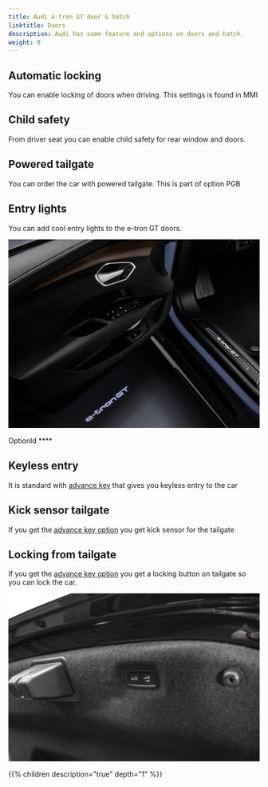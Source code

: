 ```yaml
---
title: Audi e-tron GT door & hatch
linktitle: Doors
description: Audi has some feature and options on doors and hatch.
weight: 8
---
```



## Automatic locking

You can enable locking of doors when driving. This settings is found in MMI

## Child safety

From driver seat you can enable child safety for rear window and doors.

## Powered tailgate

You can order the car with powered tailgate. This is part of option PGB

## Entry lights

You can add cool entry lights to the e-tron GT doors.

![Entry lights](entry-light.jpg "Entry lights")

OptionId ****

## Keyless entry

It is standard with [advance key](../../technology/lockingsystems/#advance-key-option-pgc) that gives you keyless entry to the car

## Kick sensor tailgate

If you get the [advance key option](../../technology/lockingsystems/#advance-key-option-pgc) you get kick sensor for the tailgate

## Locking from tailgate

If you get the [advance key option](../../technology/lockingsystems/#advance-key-option-pgc) you get a locking button on tailgate
so you can lock the car.

![Tailgate locking](tailgatelocking.jpg "Tailgate locking")

{{% children description="true" depth="1" %}}
